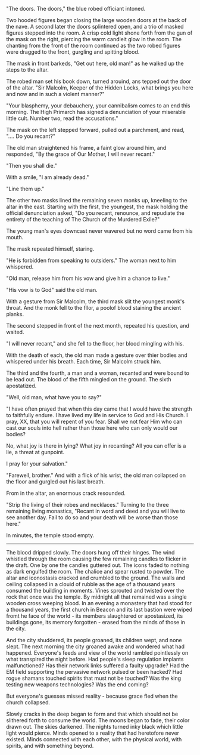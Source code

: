 "The doors. The doors," the blue robed officiant intoned.

Two hooded figures began closing the large wooden doors at the back of the nave. A second later the doors splintered open, and a trio of masked figures stepped into the room. A crisp cold light shone forth from the gun of the mask on the right, piercing the warm candleit glow in the room. The chanting from the front of the room continued as the two robed figures were dragged to the front, gurgling and spitting blood.

The mask in front barkeds, "Get out here, old man!" as he walked up the steps to the altar.

The robed man set his book down, turned arouind, ans tepped out the door of the altar. "Sir Malcolm, Keeper of the Hidden Locks, what brings you here and now and in such a violent manner?"

"Your blasphemy, your debauchery, your cannibalism comes to an end this morning. The High Primarch has signed a denunciation of your miserable little cult. Number two, read the accusations."

The mask on the left stepped forward, pulled out a parchment, and read, ".... Do you recant?"

The old man straightened his frame, a faint glow around him, and responded, "By the grace of Our Mother, I will never recant."

"Then you shall die."

With a smile, "I am already dead."

"Line them up."

The other two masks lined the remaining seven monks up, kneeling to the altar in the east. Starting with the first, the youngest, the mask holding the official denunciation asked, "Do you recant, renounce, and repudiate the entirety of the teaching of The Church of the Murdered Exile?"

The young man's eyes downcast never wavered but no word came from his mouth.

The mask repeated himself, staring.

"He is forbidden from speaking to outsiders." The woman next to him whispered.

"Old man, release him from his vow and give him a chance to live."

"His vow is to God" said the old man.

With a gesture from Sir Malcolm, the third mask slit the youngest monk's throat. And the monk fell to the fllor, a poolof blood staining the ancient planks.

The second stepped in front of the next month, repeated his question, and waited.

"I will never recant," and she fell to the floor, her blood mingling with his.

With the death of each, the old man made a gesture over thier bodies and whispered under his breath. Each time, Sir Malcolm struck him.

The third and the fourth, a man and a woman, recanted and were bound to be lead out. The blood of the fifth mingled on the ground. The sixth apostatized.

"Well, old man, what have you to say?"

"I have often prayed that when this day came that I would have the strength to faithfully endure. I have lived my life in service to God and His Church. I pray, XX, that you will repent of you fear. Shall we not fear Him who can cast our souls into hell rather than those here who can only would our bodies?

No, what joy is there in lying? What joy in recanting? All you can offer is a lie, a threat at gunpoint.

I pray for your salvation."

"Farewell, brother." And with a flick of his wrist, the old man collapsed on the floor and gurgled out his last breath.

From in the altar, an enormous crack resounded.

"Strip the living of their robes and necklaces." Turning to the three remaining living monastics, "Recant in word and deed and you will live to see another day. Fail to do so and your death will be worse than those here."

In minutes, the temple stood empty.

* * *

The blood dripped slowly. The doors hung off their hinges. The wind whistled through the room causing the few remaining candles to flicker in the draft. One by one the candles guttered out. The icons faded to nothing as dark engulfed the room. The chalice and spear rusted to powder. The altar and iconostasis cracked and crumbled to the ground. The walls and ceiling collapsed in a clouid of rubble as the age of a thousand years consumed the building in moments. Vines sprouted and twisted over the rock that once was the temple. By midnight all that remained was a single wooden cross weeping blood. In an evening a monastery that had stood for a thousand years, the first church in Beacon and its last bastion were wiped fromt he face of the world - its members slaughtered or apostasized, its buildings gone, its memory forgotten - erased from the minds of those in the city.

And the city shuddered, its people groaned, its children wept, and none slept. The next morning the city groaned awake and wondered what had happened. Everyone's feeds and view of the world rambled pointlessly on what transpired the night before. Had people's sleep regulation implants malfunctioned? Has their network links suffered a faulty upgrade? Had the EM field supporting the pervasive network pulsed or been hacked? Had rogue shamans touched spirits that must not be touched? Was the king testing new weapons technologies? Was the end coming?

But everyone's guesses missed reality - because grace fled when the church collapsed.

Slowly cracks in the deep began to form and that which should not be slithered forth to consume the world. The moons began to fade, their color drawn out. The skies darkened. The nights turned inky black which little light would pierce. Minds opened to a reality that had heretofore never existed. Minds connected with each other, with the physical world, with spirits, and with something beyond.


